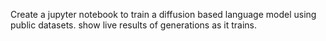 Create a jupyter notebook to train a diffusion based language model using public datasets. show live results of generations as it trains.